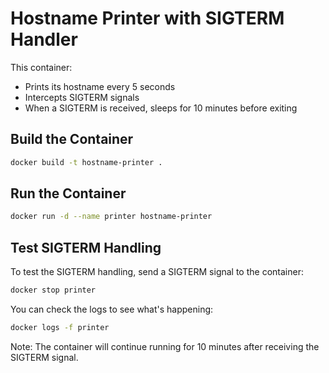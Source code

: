 # Hostname Printer with SIGTERM Handler

This container:

- Prints its hostname every 5 seconds
- Intercepts SIGTERM signals
- When a SIGTERM is received, sleeps for 10 minutes before exiting

## Build the Container

```bash
docker build -t hostname-printer .
```

## Run the Container

```bash
docker run -d --name printer hostname-printer
```

## Test SIGTERM Handling

To test the SIGTERM handling, send a SIGTERM signal to the container:

```bash
docker stop printer
```

You can check the logs to see what's happening:

```bash
docker logs -f printer
```

Note: The container will continue running for 10 minutes after receiving the SIGTERM signal.

